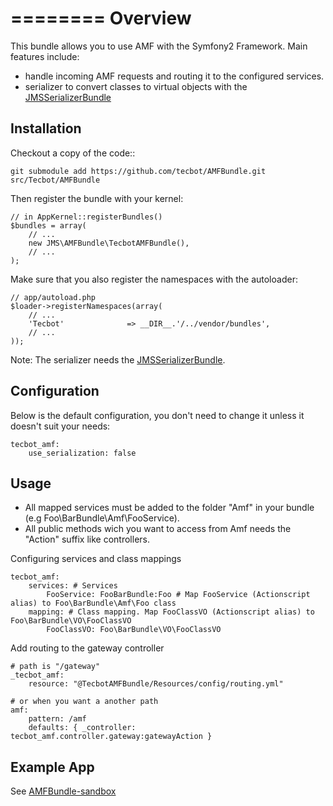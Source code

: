 ========
Overview
========

This bundle allows you to use AMF with the Symfony2 Framework.
Main features include:

- handle incoming AMF requests and routing it to the configured services.
- serializer to convert classes to virtual objects with the [JMSSerializerBundle][1]

Installation
------------
Checkout a copy of the code::

    git submodule add https://github.com/tecbot/AMFBundle.git src/Tecbot/AMFBundle

Then register the bundle with your kernel:

    // in AppKernel::registerBundles()
    $bundles = array(
        // ...
        new JMS\AMFBundle\TecbotAMFBundle(),
        // ...
    );

Make sure that you also register the namespaces with the autoloader:

    // app/autoload.php
    $loader->registerNamespaces(array(
        // ...
        'Tecbot'              => __DIR__.'/../vendor/bundles',
        // ...
    ));

Note: The serializer needs the [JMSSerializerBundle][1].

Configuration
-------------
Below is the default configuration, you don't need to change it unless it doesn't
suit your needs:

    tecbot_amf:
        use_serialization: false

Usage
-----

- All mapped services must be added to the folder "Amf" in your bundle (e.g Foo\BarBundle\Amf\FooService).
- All public methods wich you want to access from Amf needs the "Action" suffix like controllers.

Configuring services and class mappings

    tecbot_amf:
        services: # Services
            FooService: FooBarBundle:Foo # Map FooService (Actionscript alias) to Foo\BarBundle\Amf\Foo class
        mapping: # Class mapping. Map FooClassVO (Actionscript alias) to Foo\BarBundle\VO\FooClassVO
            FooClassVO: Foo\BarBundle\VO\FooClassVO

Add routing to the gateway controller

    # path is "/gateway"
    _tecbot_amf:
        resource: "@TecbotAMFBundle/Resources/config/routing.yml"

    # or when you want a another path
    amf:
        pattern: /amf
        defaults: { _controller: tecbot_amf.controller.gateway:gatewayAction }

Example App
-----------

See [AMFBundle-sandbox][2]

[1]: https://github.com/tecbot/JMSSerializerBundle
[2]: https://github.com/tecbot/AMFBundle-sandbox